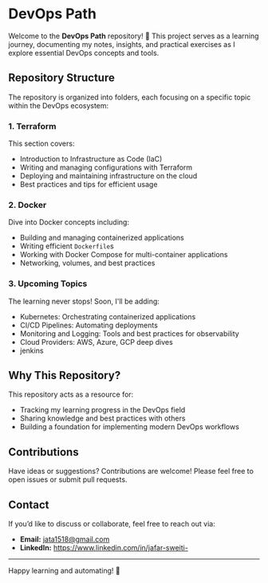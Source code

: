 # DevOps Path

Welcome to the **DevOps Path** repository! 🎯 This project serves as a learning journey, documenting my notes, insights, and practical exercises as I explore essential DevOps concepts and tools.

## Repository Structure

The repository is organized into folders, each focusing on a specific topic within the DevOps ecosystem:

### 1. **Terraform**

This section covers:

- Introduction to Infrastructure as Code (IaC)
- Writing and managing configurations with Terraform
- Deploying and maintaining infrastructure on the cloud
- Best practices and tips for efficient usage

### 2. **Docker**

Dive into Docker concepts including:

- Building and managing containerized applications
- Writing efficient `Dockerfile`s
- Working with Docker Compose for multi-container applications
- Networking, volumes, and best practices

### 3. **Upcoming Topics**

The learning never stops! Soon, I'll be adding:

- Kubernetes: Orchestrating containerized applications
- CI/CD Pipelines: Automating deployments
- Monitoring and Logging: Tools and best practices for observability
- Cloud Providers: AWS, Azure, GCP deep dives
- jenkins

## Why This Repository?

This repository acts as a resource for:

- Tracking my learning progress in the DevOps field
- Sharing knowledge and best practices with others
- Building a foundation for implementing modern DevOps workflows

## Contributions

Have ideas or suggestions? Contributions are welcome! Please feel free to open issues or submit pull requests.

## Contact

If you’d like to discuss or collaborate, feel free to reach out via:

- **Email:** <jata1518@gmail.com>
- **LinkedIn:** https://www.linkedin.com/in/jafar-sweiti-

---

Happy learning and automating! 🚀
